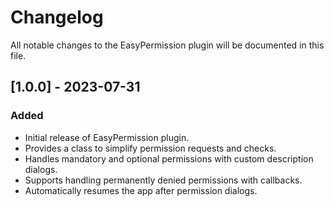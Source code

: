 # Changelog

All notable changes to the EasyPermission plugin will be documented in this file.

## [1.0.0] - 2023-07-31
### Added
- Initial release of EasyPermission plugin.
- Provides a class to simplify permission requests and checks.
- Handles mandatory and optional permissions with custom description dialogs.
- Supports handling permanently denied permissions with callbacks.
- Automatically resumes the app after permission dialogs.